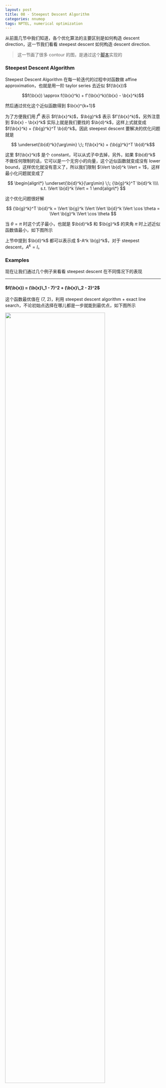 ```yaml
---
layout: post
title: 08 - Steepest Descent Algorithm
categories: nnumop
tags: NPTEL, numerical optimization
---
```


从前面几节中我们知道，各个优化算法的主要区别是如何构造 descent direction，这一节我们看看 steepest descent 如何构造 descent direction.

<blockquote>这一节画了很多 contour 的图，是通过这个<a href="../../../../resource/NNP/08-steepest/examples.py">脚本</a>实现的</blockquote>

### Steepest Descent Algorithm

Steepest Descent Algorithm 在每一轮迭代的过程中对函数做 affine approximation，也就是用一阶 taylor series 去近似 $f(\b{x})$

$$f(\b{x}) \approx f(\b{x}^k) + f'(\b{x}^k)(\b{x} - \b{x}^k)$$

然后通过优化这个近似函数得到 $\b{x}^{k+1}$

为了方便我们用 $f^k$ 表示 $f(\b{x}^k)$，$\b{g}^k$ 表示 $f'(\b{x}^k)$，另外注意到 $\b{x} - \b{x}^k$ 实际上就是我们要找的 $\b{d}^k$，这样上式就变成 $f(\b{x}^k) + {\b{g}^k}^T \b{d}^k$。因此 steepest descent 要解决的优化问题就是

$$ \underset{\b{d}^k}{\arg\min} \;\; f(\b{x}^k) + {\b{g}^k}^T \b{d}^k$$

这里 $f(\b{x}^k)$ 是个 constant，可以从式子中去掉，另外，如果 $\b{d}^k$ 不做任何限制的话，它可以是一个无穷小的向量，这个近似函数就变成没有 lower bound，这样优化就没有意义了，所以我们限制 $\Vert \b{d}^k \Vert = 1$，这样最小化问题就变成了

$$
\begin{align\*}
\underset{\b{d}^k}{\arg\min} \;\; {\b{g}^k}^T \b{d}^k \\\\
s.t. \Vert \b{d}^k \Vert = 1
\end{align\*}
$$

这个优化问题很好解

$$
{\b{g}^k}^T \b{d}^k = \Vert \b{g}^k \Vert \Vert \b{d}^k \Vert \cos \theta = \Vert \b{g}^k \Vert \cos \theta
$$

当 $\theta = \pi$ 时这个式子最小，也就是 $\b{d}^k$ 和 $\b{g}^k$ 的夹角 $\pi$ 时上述近似函数值最小，如下图所示

<object data="/resource/NNP/08-steepest/descent.svg" type="image/svg+xml" class="blkcenter"></object>

上节中提到 $\b{d}^k$ 都可以表示成 $-A^k \b{g}^k$，对于 steepest descent，$A^k = I$。

### Examples

现在让我们通过几个例子来看看 steepest descent 在不同情况下的表现

----------

#### $f(\b{x}) = (\b{x}\_1 - 7)^2 + (\b{x}\_2 - 2)^2$

这个函数最优值在 (7, 2)，利用 steepest descent algorithm + exact line search，不论初始点选择在哪儿都是一步就能到最优点，如下图所示

<img style="width:80%" src="/resource/NNP/08-steepest/circular.png" />

----------

#### $f(\b{x}) = 4\b{x}\_1^2 + \b{x}\_2^2 -2\b{x}\_1\b{x}\_2$

这个函数的最优值点在 (0, 0)，同样我们用 steepest descent + exact line search

* 初始点为 (-1, -2)，函数的收敛过程如下图所示，以 0.001 为 gradient norm 的阈值，共迭代 27 步，实现见开头给出的脚本

    <img style="width:80%" src="/resource/NNP/08-steepest/ellip2.png" />

* 初始点为 (1, 0)，函数的收敛过程如下图所示，以 0.001 为 gradient norm 的阈值，共迭代 5 步

    <img style="width:80%" src="/resource/NNP/08-steepest/ellip1.png" />

这个例子我们可以看出初始点的不同对收敛速度是有影响的

----------

#### $f(\b{x}) = 100(\b{x}\_2 - \b{x}\_1^2)^2 + (1 - \b{x}\_1)^2$

这个是著名的 Rosenbrock function，其最优值出现在 (1, 1) 点，利用 steepest descent + backtrack line search ($\hat{\alpha} = 0.5, \lambda = 0.3, c\_1 = 1\times 10^{-4}$)

* 初始点为 (0.6, 0.6)，收敛过程如下图所示，以 0.001 为 gradient norm 的阈值，共迭代 2029 步

    <img style="width:80%" src="/resource/NNP/08-steepest/rosen1.png" />

* 初始点为 (-1.2, 1)，收敛过程如下图所示，以 0.001 为 gradient norm 的阈值，共迭代 2300 步

    <img style="width:80%" src="/resource/NNP/08-steepest/rosen2.png" />

对于这个例子，不管你选那个初始点，迭代的过程总是很慢

上面的几个例子中，收敛的过程有快有慢，下面我们从理论的角度看看是什么导致了这种区别

### Convergence Rate of Steepest Descent Algorithm

这里以 quadratic function $f(\b{x}) = \frac{1}{2}\b{x}^T H \b{x} - \b{c}^T \b{x}$ 为例推导 steepest descent 的 convergence rate，其中 $H$ 是 symmetric positive definite matrix

<blockquote>
关于 quadratic function 这里多说两句，其实 quadratic function 在很多情况下会成为研究重点，不单因为它简单，或者容易可视化，还有一个很重要的原因是，任何一个函数在接近 local minimum 的地方表现都和 quadratic function 相似，原因很简单，看 $f(x)$ 的 Taylor series 就知道了

$$f(x) = f(x^*) + f'(x^*)(x - x^*) + \frac{1}{2}(x - x^*)^T H(x^*) (x - x^*) + O(\left\Vert x - x^* \right\Vert ^3)$$

其中 $x^*$ 表示 local minimum。从公式可知 $x$ 越接近 $x^*$，$\left\Vert x - x^* \right\Vert ^3$ 就越小，相应的 $f(x)$ 的行为也越接近于前面的 quadratic 的部分。所以研究 quadratic function 比看起来要重要得多。
</blockquote>

由于 $H$ 是 symmetric positive definite matrix，所以我们可以直接得到这个函数的 close-form solution，只需令 gradient 等于 0 即 $\b{g} = H\b{x} - \b{c} = 0$ 可得

$$\b{x}^\* = H^{-1}\b{c}$$

为了计算 convergence rate，这里定义 Error function $E(\b{x}^k) = \frac{1}{2}(\b{x}^k - \b{x}^\*)^T H (\b{x}^k - \b{x}^\*)$，并以

$$\frac{E(\b{x}^k) - E(\b{x}^{k+1})}{E(\b{x}^k)}$$

表示 convergence rate，注意到

$$
\begin{align\*}
E(\b{x}^k) = & \frac{1}{2}(\b{x}^k - \b{x}^\*)^T H (\b{x}^k - \b{x}^\*) \\\\
= & \frac{1}{2}(\b{x}^k H \b{x}^k - 2\b{x}^\* H \b{x}^k + \b{x}^\* H \b{x}^\*) \\\\
= & \frac{1}{2} \b{x}^k H \b{x}^k - \b{c} \b{x}^k + \frac{1}{2}\b{x}^\* H \b{x}^\* \;\; (\because \b{x}^\* = H^{-1}\b{c})\\\\
= & f(\b{x}^k) + \frac{1}{2}\b{x}^\* H \b{x}^\*
\end{align\*}
$$

其中 $\frac{1}{2} \b{x}^\* H \b{x}^\*$ 是个常量，所以 $E(\b{x})$ 和 $f(\b{x})$ 本质上是一样的。

--------------------

展开 convergence rate，对于分子分母分别有

* 分子代入 $\b{x}^{k+1} = \b{x}^k - \alpha^k \b{g}^k$ 有

    $$
    \begin{align\*}
    E(\b{x}^k) - E(\b{x}^{k+1}) = & \frac{1}{2} \b{x}^k H \b{x}^k - \b{c} \b{x}^k - \frac{1}{2} \b{x}^{k+1} H \b{x}^{k+1} + \b{c} \b{x}^{k+1} \\\\
    = & {\alpha^k ({\b{x}^k} - {\b{x}^\*})^T H \b{g}^k - \frac{1}{2}{\alpha^k}^2 {\b{g}^k}^T H \b{g}^k} \\\\
    = & {\alpha^k (H \b{x}^k - c)^T \b{g}^k - \frac{1}{2}{\alpha^k}^2 {\b{g}^k}^T H \b{g}^k} \\\\
    = & {\alpha^k {\b{g}^k}^T \b{g}^k - \frac{1}{2}{\alpha^k}^2 {\b{g}^k}^T H \b{g}^k} \\\\
    \end{align\*}
    $$

* 对于分母，由于 $H(\b{x}^k - \b{x}^\*) = H\b{x}^k - c = \b{g}^k$ 有

    $$
    \begin{align\*}
    E(\b{x}^k) = & \frac{1}{2}(\b{x}^k - \b{x}^\*)^T H (\b{x}^k - \b{x}^\*) \\\\
    = & \frac{1}{2} {(H^{-1}\b{g}^k)}^T H (H^{-1}\b{g}^k) \\\\
    = & \frac{1}{2} {\b{g}^k}^T H^{-1} \b{g}^k
    \end{align\*}
    $$

这样 convergence rate 就变为

$$
\frac{2 \alpha^k {\b{g}^k}^T \b{g}^k - {\alpha^k}^2 {\b{g}^k}^T H \b{g}^k}{ {\b{g}^k}^T H^{-1} \b{g}^k}
$$

假设我们使用 exact line search，易推出 $\alpha^k = \frac{ {\b{g}^k}^T\b{g}^k}{ {\b{g}^k}^T H \b{g}^k}$，代入上式得

$$
\frac{E(\b{x}^k) - E(\b{x}^{k+1})}{E(\b{x}^k)} = \frac{({\b{g}^k}^T \b{g}^k)^2}{({\b{g}^k}^T H \b{g}^k)({\b{g}^k}^T H^{-1} \b{g}^k)}
$$

--------------------

为了给上式一个 lower bound，我们引入 Kantorovich inequality

<blockquote>
Let $H \in \mathbb{R}^{n\times n}$ be a symmetric positive definite matrix. Let $\lambda_1$ and $\lambda_n$ be respectively the smallest and largest eigenvalues of $H$. Then, for any $\b{x} \neq 0$

$$\frac{(\b{x}^T \b{x})^2}{(\b{x}^T H \b{x})(\b{x}^T H^{-1} \b{x})} \geq \frac{4\lambda_1 \lambda_n}{(\lambda_1 + \lambda_n)^2}$$
</blockquote>

根据 Kantorovich inequality，我们有

$$ \frac{E(\b{x}^k) - E(\b{x}^{k+1})}{E(\b{x}^k)} \geq \frac{4\lambda\_1 \lambda\_n}{(\lambda\_1 + \lambda\_n)^2} $$

等价于

$$ E(\b{x}^{k+1}) \leq (\frac{\lambda\_n - \lambda\_1}{\lambda\_n + \lambda\_1})^2 E(\b{x}^k)$$

因此根据我们定义的 $E(\b{x})$，steepest descent 是一个 convergence rate $\leq (\frac{\lambda\_n - \lambda\_1}{\lambda\_n + \lambda\_1})^2$ 的 linear convergence algorithm.

对 convergence rate 做个简单的变形

$$(\frac{\lambda\_n - \lambda\_1}{\lambda\_n + \lambda\_1})^2 = (1 - \frac{2}{\frac{\lambda\_n}{\lambda\_1} - 1})^2$$

其中 $\frac{\lambda\_n}{\lambda\_1}$ 表示一个 matrix 的 condition number，可以看出 condition number 越大，convergence rate 越大，算法收敛得越慢。当 $\lambda\_1 = \lambda\_n$ 时，收敛是最快的，对应上面例子中 circular contour 的情况，condition number 越大，contour 越扁，越小 contour 越圆。

### 结论

从上面的例子和理论分析中，可以得出如下结论

* 收敛速度确实和初始点的选择有关

* Steepest descent 是一个 linear convergence algorithm，并且收敛速度取决于 Hessian matrix 的 condition number，condition number 越大收敛越慢

* 对于 nonquadratic function，上面的结论也是可用的，前面已经讲过，在接近 local minimum 的地方，任何函数的表现都可以用 quadratic function 近似，因此 nonquadratic function 的 convergence rate 取决于 $H(\b{x}^\*)$ 的 condition number，其中 $\b{x}^\*$ 是 local minimum

### 改进 Steepest Descent

假设要优化的函数是 quadratic function $f(\b{x}) = \frac{1}{2} \b{x}^T H \b{x} - \b{c}^T \b{x}$，其中 $H$ 是 symmetric positive definite matrix。

前面已经提到 $H$ 的 condition number 对收敛速度的影响非常大，condition number 越小，收敛得越快，当 $H = I$ 时收敛最快。由此产生的一个优化思路是，对原始 function 做空间变换，使其在新空间中的 Hessian matrix 为 $I$，然后在新空间中做优化，再将结果映射回原始空间，这样迭代就可以一步完成。

假设原始空间为 x-space，新空间为 y-space，则我们试图找到的变换是

$$ f(\b{x}) = \frac{1}{2} \b{x}^T H \b{x} - \b{c}^T \b{x} \; \Rightarrow \; h(\b{y}) = \frac{1}{2} \b{y}^T \b{y} - \b{c}\_y^T \b{y} $$

参考下图

<object data="/resource/NNP/09-newton/transform.svg" type="image/svg+xml" class="blkcenter"></object>

由于这里 $H$ 是 symmetric positive definite matrix，这个变换可以通过对 $H$ 做 Cholesky decomposition 实现，如下

$$ f(\b{x}) = \frac{1}{2} \b{x}^T H \b{x} - \b{c}^T \b{x} = \frac{1}{2} \b{x}^T L L^T \b{x} - \b{c}^T \b{x} = \frac{1}{2} (L^T \b{x})^T (L^T \b{x}) - \b{c}^T \b{x} $$

令 $\b{y} = L^T \b{x}$，则有

$$ h(\b{y}) = \frac{1}{2} \b{y}^T \b{y} - (L^{-1} \b{c})^T \b{y} $$

这样我们就实现了通过空间变换得到一个 Hessian matrix 为 $I$ 的 quadratic function。在 $h(\b{y})$ 应用 steepest descent 有 (令 $\alpha = 1$)

$$ \b{y}^{k+1} = \b{y}^k - \nabla h(\b{y}^k) = \b{y}^k - (\b{y}^k - L^{-1}\b{c}) = L^{-1}\b{c}$$

所以无论你从什么初始点开始，都是一步到达 global minimum，把这个点映射回 x-space，得 
$$\b{x}^{k+1} = L^{-T}L^{-1} \b{c} = H^{-1}\b{c}$$

这就是在 x-space 的最优解。

----------

如果我们将 y-space 的迭代步骤映射到 x-space 的话是这样

$$
\begin{align\*}
& \b{y}^{k+1} = \b{y}^k - \nabla\_{\b{y}^k} h(\b{y}^k) \\\\
\Longleftrightarrow & L^{-T}\b{y}^{k+1} = L^{-T}\b{y}^k - L^{-T}\nabla\_{\b{y}^k} f(L^{-T} \b{y}^k) \\\\
\Longleftrightarrow & \b{x}^{k+1} = \b{x}^k - L^{-T} L^{-1} \nabla f(\b{x}^k) \\\\
\Longleftrightarrow & \b{x}^{k+1} = \b{x}^k - H^{-1} \nabla f(\b{x}^k) \\\\
\end{align\*}
$$

这最后一步实际上是 Classical Newton 的迭代步骤。但要注意 Classical Newton 并不是由 Steepest Descent 演化过来的，实际上，二者的发明并没有什么联系，并且 Classical Newton 出现比 Steepest Descent 还要早得多，下一片文章我们将看到 Classical Newton 是基于什么思想得到的。

